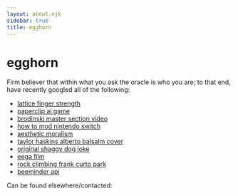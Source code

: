 ```yaml
---
layout: about.njk
sidebar: true
title: egghorn
---
```

<h1>egghorn</h1>
<p>
Firm believer that within what you ask the oracle is who you are; to that end, have recently googled all of the following:
  <ul>
    <li><a href="https://www.google.com/search?q=lattice+finger+strength">lattice finger strength</a></li>
    <li><a href="https://www.google.com/search?q=paperclip+ai+game">paperclip ai game</a></li>
    <li><a href="https://www.google.com/search?q=brodinski+master+section+video">brodinski master section video</a></li>
    <li><a href="https://www.google.com/search?q=how+to+mod+nintendo+switch">how to mod nintendo switch</a></li>
    <li><a href="https://www.google.com/search?q=aesthetic+moralism">aesthetic moralism</a></li>
    <li><a href="https://www.google.com/search?q=taylor+haskins+alberto+balsalm+cover">taylor haskins alberto balsalm cover</a></li>
    <li><a href="https://www.google.com/search?q=original+shaggy+dog+joke">original shaggy dog joke</a></li>
    <li><a href="https://www.google.com/search?q=eega+film">eega film</a></li>
    <li><a href="https://www.google.com/search?q=rock+climbing+frank+curto+park">rock climbing frank curto park</a></li>
    <li><a href="https://www.google.com/search?q=beeminder+api">beeminder api</a></li>
  </ul>
</p>
<p>
  Can be found elsewhere/contacted:
  <br>
</p>
